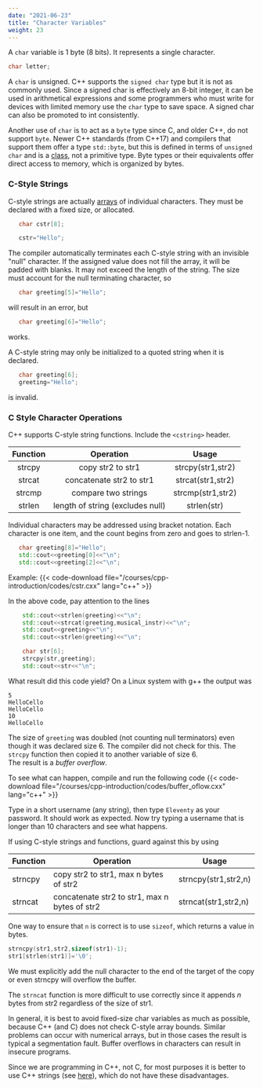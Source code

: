 ```yaml
---
date: "2021-06-23"
title: "Character Variables"
weight: 23
---
```


A `char` variable is 1 byte (8 bits).  It represents a single character.
```c++
char letter;
```

A `char` is unsigned.  C++ supports the `signed char` type but it is not as commonly used.  Since a signed char is effectively an 8-bit integer, it can be used in arithmetical expressions and some programmers who must write for devices with limited memory use the `char` type to save space.  A signed char can also be promoted to int consistently. 

Another use of `char` is to act as a `byte` type since C, and older C++, do not support `byte`.  Newer C++ standards (from C++17) and compilers that support them offer a type `std::byte`, but this is defined in terms of `unsigned char` and is a [class](/courses/cpp-introduction/classes), not a primitive type.
Byte types or their equivalents offer direct access to memory, which is organized by bytes.

### C-Style Strings

C-style strings are actually [arrays](/courses/cpp-introduction/arrays_vecs) of individual characters.  They must be declared with a fixed size, or allocated.
```c++
   char cstr[8];

   cstr="Hello";
```
The compiler automatically terminates each C-style string with an invisible "null" character.  If the assigned value does not fill the array, it will be padded with blanks.  It may not exceed the length of the string.  The size must account for the null terminating character, so
```c++
   char greeting[5]="Hello";
```
will result in an error, but 
```c++
   char greeting[6]="Hello";
```
works.

A C-style string may only be initialized to a quoted string when it is declared.
```c++
   char greeting[6];
   greeting="Hello";
```
is invalid. 

### C Style Character Operations

C++ supports C-style string functions.  Include the `<cstring>` header.

| Function |            Operation             |       Usage       |
|:--------:|:--------------------------------:|:-----------------:|
|  strcpy  |        copy str2 to str1         | strcpy(str1,str2) |
|  strcat  |     concatenate str2 to str1     | strcat(str1,str2) |
|  strcmp  |       compare two strings        | strcmp(str1,str2) |
|  strlen  | length of string (excludes null) |    strlen(str)    |

Individual characters may be addressed using bracket notation.  Each character is one item, and the count begins from zero and goes to strlen-1.
```c++
   char greeting[8]="Hello";
   std::cout<<greeting[0]<<"\n";
   std::cout<<greeting[2]<<"\n";
```

Example:
{{< code-download file="/courses/cpp-introduction/codes/cstr.cxx" lang="c++" >}}

In the above code, pay attention to the lines
```c++
    std::cout<<strlen(greeting)<<"\n";
    std::cout<<strcat(greeting,musical_instr)<<"\n";
    std::cout<<greeting<<"\n";
    std::cout<<strlen(greeting)<<"\n";

    char str[6];
    strcpy(str,greeting);
    std::cout<<str<<"\n";
```
What result did this code yield?  On a Linux system with g++ the output was
```no-highlight
5
HelloCello
HelloCello
10
HelloCello
```
The size of `greeting` was doubled (not counting null terminators) even though it was declared size 6.  The compiler did not check for this.  The `strcpy` function then copied it to another variable of size 6.  
The result is a _buffer overflow_.  

To see what can happen, compile and run the following code
{{< code-download file="/courses/cpp-introduction/codes/buffer_oflow.cxx" lang="c++" >}}

Type in a short username (any string), then type `Eleventy` as your password. It should work as expected.  Now try typing a username that is longer than 10 characters and see what happens.

If using C-style strings and functions, guard against this by using

|    Function    |      Operation    |   Usage     |
|--------------|-------------------|-------------|
|   strncpy      |  copy str2 to str1, max n bytes of str2 |  strncpy(str1,str2,n)  |
|   strncat      |  concatenate str2 to str1, max n bytes of str2|  strncat(str1,str2,n)  |

One way to ensure that `n` is correct is to use `sizeof`, which returns a value in bytes.
```c++
strncpy(str1,str2,sizeof(str1)-1);
str1[strlen(str1)]='\0';
```
We must explicitly add the null character to the end of the target of the copy or even strncpy will overflow the buffer.

The `strncat` function is more difficult to use correctly since it appends $n$ bytes from str2 regardless of the size of str1.  

In general, it is best to avoid fixed-size char variables as much as possible, because C++ (and C) does not check C-style array bounds. Similar problems can occur with numerical arrays, but in those cases the result is typical a segmentation fault. Buffer overflows in characters can result in insecure programs.

Since we are programming in C++, not C, for most purposes it is better to use C++ strings (see [here](/courses/cpp-introduction/encodings_strings#strings)),
which do not have these disadvantages.

